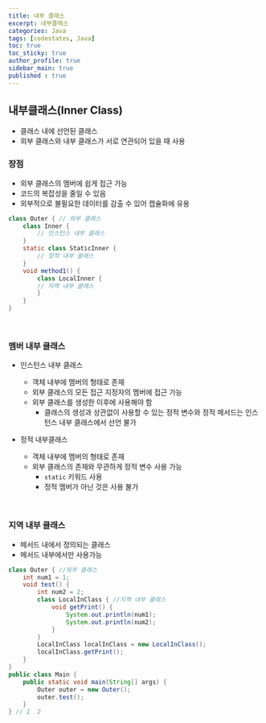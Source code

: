```yaml
---
title: 내부 클래스
excerpt: 내부클래스
categories: Java
tags: [codestates, Java]
toc: true
toc_sticky: true
author_profile: true
sidebar_main: true
published : true
---
```

## 내부클래스(Inner Class)
- 클래스 내에 선언된 클래스
- 외부 클래스와 내부 클래스가 서로 연관되어 있을 때 사용

### 장점
- 외부 클래스의 멤버에 쉽게 접근 가능
- 코드의 복잡성을 줄일 수 있음
- 외부적으로 불필요한 데이터를 감출 수 있어 캡슐화에 유용


```java
class Outer { // 외부 클래스
	class Inner {
		// 인스턴스 내부 클래스	
	}
	static class StaticInner {
		// 정적 내부 클래스
	}
	void method1() {
		class LocalInner {
		// 지역 내부 클래스
		}
	}
} 
```
<br>

### 멤버 내부 클래스
- 인스턴스 내부 클래스 
  - 객체 내부에 멤버의 형태로 존재
  - 외부 클래스의 모든 접근 지정자의 멤버에 접근 가능
  - 외부 클래스를 생성한 이후에 사용해야 함
    - 클래스의 생성과 상관없이 사용할 수 있는 정적 변수와 정적 메서드는 인스턴스 내부 클래스에서 선언 불가

- 정적 내부클래스
  - 객체 내부에 멤버의 형태로 존재
  - 외부 클래스의 존재와 무관하게 정적 변수 사용 가능
    - ```static``` 키워드 사용
    - 정적 멤버가 아닌 것은 사용 불가
<br>

### 지역 내부 클래스
- 메서드 내에서 정의되는 클래스
- 메서드 내부에서만 사용가능

```java
class Outer { //외부 클래스
    int num1 = 1;
    void test() {
        int num2 = 2;
        class LocalInClass { //지역 내부 클래스
            void getPrint() {
                System.out.println(num1);
                System.out.println(num2);
            }
        }
        LocalInClass localInClass = new LocalInClass();
        localInClass.getPrint();
    }
}
public class Main {
    public static void main(String[] args) {
        Outer outer = new Outer();
        outer.test();
    }
} // 1  2
```